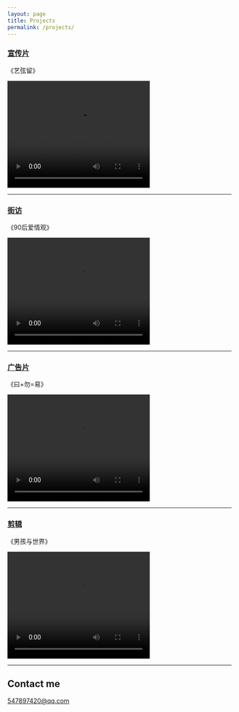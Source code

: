 ```yaml
---
layout: page
title: Projects
permalink: /projects/
---
```


### [宣传片](https://github.com/tux4kids/tuxmania) 
《艺弦留》

<video src="http://pomelodouble-1252843818.costj.myqcloud.com/inherit.mp4" width="320" height="240" controls="controls">Your browser does not support the video tag.</video>


---

### [街访](https://github.com/AkshayAgarwal007/Moodly)
《90后爱情观》

<video src="http://pomelodouble-1252843818.costj.myqcloud.com/boy.mp4" width="320" height="240" controls="controls">Your browser does not support the video tag.</video>

---

### [广告片](https://github.com/tux4kids/tuxmania) 
《曰+勿=易》

<video src="http://pomelodouble-1252843818.costj.myqcloud.com/inherit.mp4" width="320" height="240" controls="controls">Your browser does not support the video tag.</video>


---

### [剪辑](https://github.com/AkshayAgarwal007/Moodly)
《男孩与世界》

<video src="http://pomelodouble-1252843818.costj.myqcloud.com/boy.mp4" width="320" height="240" controls="controls">Your browser does not support the video tag.</video>

---

## Contact me

[547897420@qq.com](mailto:547897420@qq.com)
